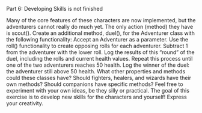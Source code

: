 Part 6: Developing Skills is not finished

Many of the core features of these characters are now implemented, but the adventurers cannot  really do much yet. The only action (method) they have is scout().
Create an additional method, duel(), for the Adventurer class with the following functionality:
Accept an Adventurer as a parameter.
Use the roll() functionality to create opposing rolls for each adventurer.
Subtract 1 from the adventurer with the lower roll.
Log the results of this “round” of the duel, including the rolls and current health values.
Repeat this process until one of the two adventurers reaches 50 health.
Log the winner of the duel: the adventurer still above 50 health.
What other properties and methods could these classes have? Should fighters, healers, and wizards have their own methods? Should companions have specific methods?
Feel free to experiment with your own ideas, be they silly or practical. The goal of this exercise is to develop new skills for the characters and yourself! Express your creativity.
